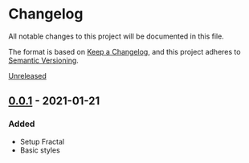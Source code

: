 # Changelog
All notable changes to this project will be documented in this file.

The format is based on [Keep a Changelog](https://keepachangelog.com/en/1.0.0/),
and this project adheres to [Semantic Versioning](https://semver.org/spec/v2.0.0.html).

[Unreleased]

## [0.0.1] - 2021-01-21

### Added

- Setup Fractal
- Basic styles

[Unreleased]: https://github.com/olivierlacan/keep-a-changelog/compare/v0.0.1...HEAD
[0.0.1]: https://github.com/olivierlacan/keep-a-changelog/releases/tag/v0.0.1